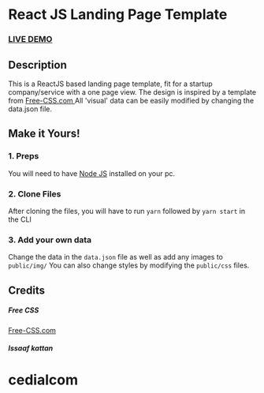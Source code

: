 # React JS Landing Page Template


### <a href="https://react-landing-page-template.herokuapp.com">LIVE DEMO</a> 

## Description
This is a ReactJS based landing page template, fit for a startup company/service with a one page view. The design is inspired by a template from <a href="https://www.free-css.com/assets/files/free-css-templates/preview/page234/interact/">Free-CSS.com </a>
All 'visual' data can be easily modified by changing the data.json file.

## Make it Yours!
### 1. Preps
You will need to have <a href="https://nodejs.org/">Node JS</a> installed on your pc. 

### 2. Clone Files
After cloning the files, you will have to run ```yarn``` followed by ```yarn start``` in the CLI
### 3. Add your own data 
Change the data in the ```data.json``` file as well as add any images to ```public/img/```
You can also change styles by modifying the ```public/css``` files.


## Credits
##### Free CSS 
<a href="https://www.free-css.com/assets/files/free-css-templates/preview/page234/interact/">Free-CSS.com </a>

##### Issaaf kattan
# cedialcom
